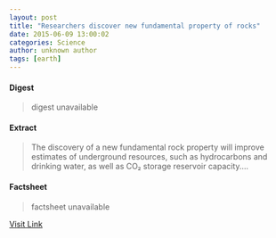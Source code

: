 ```yaml
---
layout: post
title: "Researchers discover new fundamental property of rocks"
date: 2015-06-09 13:00:02
categories: Science
author: unknown author
tags: [earth]
---
```



#### Digest
>digest unavailable

#### Extract
>The discovery of a new fundamental rock property will improve estimates of underground resources, such as hydrocarbons and drinking water, as well as CO₂ storage reservoir capacity....

#### Factsheet
>factsheet unavailable

[Visit Link](http://phys.org/news353058311.html)



